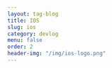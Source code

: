 ```yaml
---
layout: tag-blog
title: IOS
slug: ios
category: devlog
menu: false
order: 2
header-img: "/img/ios-logo.png"
---
```

